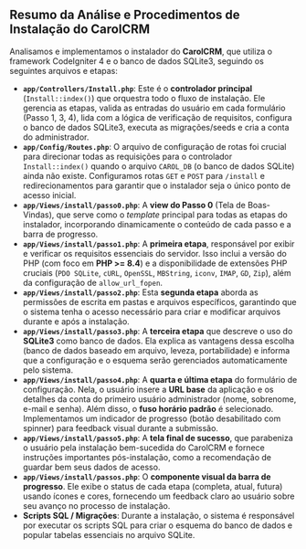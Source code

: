 ## Resumo da Análise e Procedimentos de Instalação do CarolCRM

Analisamos e implementamos o instalador do **CarolCRM**, que utiliza o framework CodeIgniter 4 e o banco de dados SQLite3, seguindo os seguintes arquivos e etapas:

* **`app/Controllers/Install.php`**: Este é o **controlador principal** (`Install::index()`) que orquestra todo o fluxo de instalação. Ele gerencia as etapas, valida as entradas do usuário em cada formulário (Passo 1, 3, 4), lida com a lógica de verificação de requisitos, configura o banco de dados SQLite3, executa as migrações/seeds e cria a conta do administrador.
* **`app/Config/Routes.php`**: O arquivo de configuração de rotas foi crucial para direcionar todas as requisições para o controlador `Install::index()` quando o arquivo `CAROL_DB` (o banco de dados SQLite) ainda não existe. Configuramos rotas `GET` e `POST` para `/install` e redirecionamentos para garantir que o instalador seja o único ponto de acesso inicial.
* **`app/Views/install/passo0.php`**: A **view do Passo 0** (Tela de Boas-Vindas), que serve como o *template* principal para todas as etapas do instalador, incorporando dinamicamente o conteúdo de cada passo e a barra de progresso.
* **`app/Views/install/passo1.php`**: A **primeira etapa**, responsável por exibir e verificar os requisitos essenciais do servidor. Isso inclui a versão do PHP (com foco em **PHP >= 8.4**) e a disponibilidade de extensões PHP cruciais (`PDO SQLite`, `cURL`, `OpenSSL`, `MBString`, `iconv`, `IMAP`, `GD`, `Zip`), além da configuração de `allow_url_fopen`.
* **`app/Views/install/passo2.php`**: Esta **segunda etapa** aborda as permissões de escrita em pastas e arquivos específicos, garantindo que o sistema tenha o acesso necessário para criar e modificar arquivos durante e após a instalação.
* **`app/Views/install/passo3.php`**: A **terceira etapa** que descreve o uso do **SQLite3** como banco de dados. Ela explica as vantagens dessa escolha (banco de dados baseado em arquivo, leveza, portabilidade) e informa que a configuração e o esquema serão gerenciados automaticamente pelo sistema.
* **`app/Views/install/passo4.php`**: A **quarta e última etapa** do formulário de configuração. Nela, o usuário insere a **URL base** da aplicação e os detalhes da conta do primeiro usuário administrador (nome, sobrenome, e-mail e senha). Além disso, o **fuso horário padrão** é selecionado. Implementamos um indicador de progresso (botão desabilitado com spinner) para feedback visual durante a submissão.
* **`app/Views/install/passo5.php`**: A **tela final de sucesso**, que parabeniza o usuário pela instalação bem-sucedida do CarolCRM e fornece instruções importantes pós-instalação, como a recomendação de guardar bem seus dados de acesso.
* **`app/Views/install/passos.php`**: O **componente visual da barra de progresso**. Ele exibe o status de cada etapa (completa, atual, futura) usando ícones e cores, fornecendo um feedback claro ao usuário sobre seu avanço no processo de instalação.
* **Scripts SQL / Migrações**: Durante a instalação, o sistema é responsável por executar os scripts SQL para criar o esquema do banco de dados e popular tabelas essenciais no arquivo SQLite.
